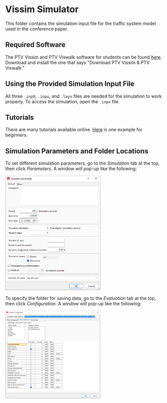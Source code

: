 # Vissim Simulator
This folder contains the simulation input file for the traffic system model used in the conference paper.

## Required Software
The PTV Vissim and PTV Viswalk software for students can be found [here](https://your.visum.ptvgroup.com/vision-traffic-suite-students-en). Download and install the one that says "Download PTV Vissim & PTV Viswalk."

## Using the Provided Simulation Input File
All three `.inp0`, `.inpx`, and `.layx` files are needed for the simulation to work properly. To access the simulation, open the `.inpx` file.

## Tutorials
There are many tutorials available online. [Here](https://youtube.com/playlist?list=PLsp6xnws6TOAy1bjEw9eeXN5tAHQsgxh0) is one example for beginners.

## Simulation Parameters and Folder Locations
To set different simulation parameters, go to the _Simulation_ tab at the top, then click _Parameters_. A window will pop-up like the following:

<img src="sim_param_window.png" width="300" />

To specify the folder for saving data, go to the _Evaluation_ tab at the top, then click _Configuration_. A window will pop-up like the following:

<img src="data_folder.png" width="300" />
